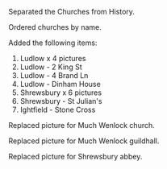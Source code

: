 Separated the Churches from History.

Ordered churches by name.

Added the following items:

1. Ludlow x 4 pictures
2. Ludlow - 2 King St
3. Ludlow - 4 Brand Ln
4. Ludlow - Dinham House
5. Shrewsbury x 6 pictures
6. Shrewsbury - St Julian's
7. Ightfield - Stone Cross

Replaced picture for Much Wenlock church.

Replaced picture for Much Wenlock guildhall.

Replaced picture for Shrewsbury abbey.
